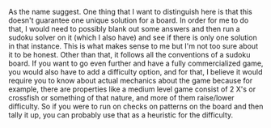 As the name suggest. One thing that I want to distinguish here is that this doesn't guarantee one unique solution for a board. In order for me to do that, I would need to possibly
blank out some answers and then run a sudoku solver on it (which I also have) and see if there is only one solution in that instance. This is what makes sense to me but I'm not too sure
about it to be honest. Other than that, it follows all the conventions of a sudoku board. If you want to go even further and have a fully commercialized game, you would also
have to add a difficulty option, and for that, I believe it would require you to know about actual mechanics about the game because for example, there are properties like
a medium level game consist of 2 X's or crossfish or something of that nature, and more of them raise/lower difficulty. So if you were to run on checks on patterns on the board 
and then tally it up, you can probably use that as a heuristic for the difficulty.
